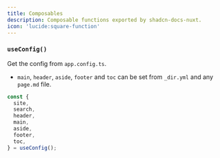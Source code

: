 ```yaml
---
title: Composables
description: Composable functions exported by shadcn-docs-nuxt.
icon: 'lucide:square-function'
---
```


### `useConfig()`

Get the config from `app.config.ts`.

- `main`, `header`, `aside`, `footer` and `toc` can be set from `_dir.yml` and any `page.md` file.

```ts
const {
  site,
  search,
  header,
  main,
  aside,
  footer,
  toc,
} = useConfig();
```
